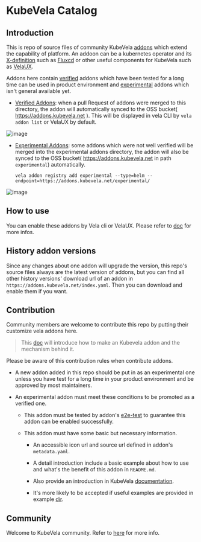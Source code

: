 # KubeVela Catalog

## Introduction

This is repo of source files of community KubeVela [addons](https://kubevela.net/docs/reference/addons/overview) which extend the capability of platform. An addoon can be a kubernetes operator and its [X-definition](https://kubevela.net/docs/getting-started/definition) such as [Fluxcd](addons/fluxcd) or other useful components for KubeVela such as [VelaUX](addons/velaux).

Addons here contain [verified](./addons) addons which have been tested for a long time can be used in product environment and [experimental](experimental/addons) addons which isn't general available yet.

* [Verified Addons](/addons): when a pull Request of addons were merged to this directory, the addon will automatically synced to the OSS bucket( https://addons.kubevela.net ). This will be displayed in vela CLI by `vela addon list` or VelaUX by default.

![image](https://user-images.githubusercontent.com/2173670/160372119-3e62044c-ce93-428d-9681-a91f0742bbaf.png)


* [Experimental Addons](/experimental/addons): some addons which were not well verified will be merged into the experimental addons directory, the addon will also be synced to the OSS bucket( https://addons.kubevela.net in path `experimental`) automatically. 
  ```
  vela addon registry add experimental --type=helm --endpoint=https://addons.kubevela.net/experimental/
  ```

![image](https://user-images.githubusercontent.com/2173670/160373204-80e74587-606c-4522-9802-11d4f572450b.png)

## How to use

You can enable these addons by Vela cli or VelaUX. Please refer to [doc](https://kubevela.net/docs/reference/addons/overview) for more infos.

## History addon versions

Since any changes about one addon will upgrade the version, this repo's source files always are the latest version of addons, but you can find all other history versions' download url of an addon in `https://addons.kubevela.net/index.yaml`. Then you can download and enable them if you want.

## Contribution

Community members are welcome to contribute this repo by putting their customize vela addons here.

>This [doc](https://kubevela.net/docs/platform-engineers/addon/intro) will introduce how to make an Kubevela addon and the mechanism behind it.

Please be aware of this contribution rules when contribute addons.

- A new addon added in this repo should be put in as an experimental one unless you have test for a long time in your product environment and be approved by most maintainers.

- An experimental addon must meet these conditions to be promoted as a verified one.

  - This addon must be tested by addon's [e2e-test](./test/e2e-test/addon-test) to guarantee this addon can be enabled successfully.

  - This addon must have some basic but necessary information.

    - An accessible icon url and source url defined in addon's `metadata.yaml`.
    
    - A detail introduction include a basic example about how to use and what's the benefit of this addon in `README.md`.
      
    - Also provide an introduction in KubeVela [documentation](https://kubevela.net/docs/reference/addons/overview).
    
    - It's more likely to be accepted if useful examples are provided in example [dir](examples/).
    
## Community

Welcome to KubeVela community. Refer to [here](https://github.com/kubevela/kubevela#community) for more info.
